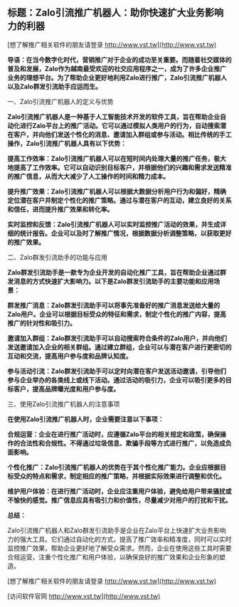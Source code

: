 ## **标题：Zalo引流推广机器人：助你快速扩大业务影响力的利器**

[想了解推广相关软件的朋友请登录 http://www.vst.tw](http://www.vst.tw)

**导语：在当今数字化时代，营销推广对于企业的成功至关重要。而随着社交媒体的普及和发展，Zalo作为越南最受欢迎的社交应用程序之一，成为了许多企业推广业务的理想平台。为了帮助企业更好地利用Zalo进行推广，Zalo引流推广机器人以及Zalo群发引流助手应运而生。**

一、Zalo引流推广机器人的定义与优势

**Zalo引流推广机器人是一种基于人工智能技术开发的软件工具，旨在帮助企业自动化进行Zalo平台上的推广活动。它可以通过模拟人类用户的行为，自动搜索潜在客户，并向他们发送个性化的消息、邀请加入群组或参与活动。相比传统的手工操作，Zalo引流推广机器人具有以下优势：**

**提高工作效率：Zalo引流推广机器人可以在短时间内处理大量的推广任务，极大地提高了工作效率。它可以自动识别目标客户，并根据他们的兴趣和需求发送精准的推广信息，从而大大减少了人工操作的时间和精力成本。**

**提升推广效果：Zalo引流推广机器人可以根据大数据分析用户行为和偏好，精确定位潜在客户并制定个性化的推广策略。通过与潜在客户的互动，建立良好的关系和信任，进而提升推广效果和转化率。**

**实时监控和反馈：Zalo引流推广机器人可以实时监控推广活动的效果，并生成详细的统计报告。企业可以及时了解推广情况，根据数据分析调整策略，以获取更好的推广效果。**

二、Zalo群发引流助手的功能与应用

**Zalo群发引流助手是一款专为企业开发的自动化推广工具，旨在帮助企业通过群发消息的方式快速扩大影响力。以下是Zalo群发引流助手的主要功能和应用场景：**

**群发推广消息：Zalo群发引流助手可以将事先准备好的推广消息发送给大量的Zalo用户。企业可以根据目标受众的特征和需求，制定个性化的推广内容，提高推广的针对性和吸引力。**

**邀请加入群组：Zalo群发引流助手可以自动搜索符合条件的Zalo用户，并向他们发送邀请加入企业的相关群组。通过建立群组，企业可以与潜在客户进行更密切的互动和交流，提高用户参与度和品牌认知度。**

**参与活动引流：Zalo群发引流助手可以定时向潜在客户发送活动邀请，引导他们参与企业举办的各类线上或线下活动。通过活动的吸引力，企业可以吸引更多的目标客户，提高品牌曝光度和用户参与度。**

三、使用Zalo引流推广机器人的注意事项

**在使用Zalo引流推广机器人时，企业需要注意以下事项：**

**合规运营：企业在进行推广活动时，应遵循Zalo平台的相关规定和政策，确保操作的合法性和合规性。不得通过垃圾信息、欺骗手段等方式进行推广，以免造成负面影响。**

**个性化推广：Zalo引流推广机器人的优势在于其个性化推广能力。企业应根据目标受众的特点和需求，制定相应的推广策略，并根据实际效果进行调整和优化。**

**维护用户体验：在进行推广活动时，企业应注重用户体验，避免给用户带来骚扰或不愉快的感觉。推广信息应具有吸引力和价值性，尽量减少对用户的打扰和干扰。**

**总结：**

Zalo引流推广机器人和Zalo群发引流助手是企业在Zalo平台上快速扩大业务影响力的强大工具。它们通过自动化的方式，提高了推广效率和精准度，同时可以实时监控推广效果，帮助企业更好地了解受众需求。然而，企业在使用这些工具时需要合规运营，注重个性化推广和用户体验，以确保良好的推广效果和企业形象的塑造。

[想了解推广相关软件的朋友请登录 http://www.vst.tw](http://www.vst.tw)


[访问软件官网 http://www.vst.tw](http://www.vst.tw)
